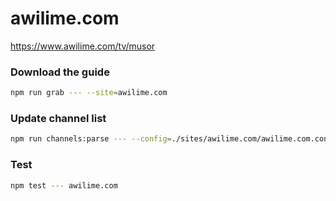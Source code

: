 # awilime.com

https://www.awilime.com/tv/musor

### Download the guide

```sh
npm run grab --- --site=awilime.com
```

### Update channel list

```sh
npm run channels:parse --- --config=./sites/awilime.com/awilime.com.config.js --output=./sites/awilime.com/awilime.com.channels.xml
```

### Test

```sh
npm test --- awilime.com
```
